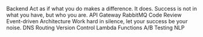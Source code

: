 Backend Act as if what you do makes a difference. It does. Success is not in what you have, but who you are. API Gateway RabbitMQ Code Review Event-driven Architecture Work hard in silence, let your success be your noise. DNS Routing Version Control Lambda Functions A/B Testing NLP
